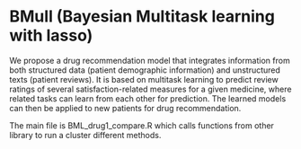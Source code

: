 # BMull (Bayesian Multitask learning with lasso)


We propose a drug recommendation model that integrates information from both structured data (patient demographic information) and unstructured texts (patient reviews). It is based on multitask learning to predict review ratings of several satisfaction-related measures for a given medicine, where related tasks can learn from each other for prediction. The learned models can then be applied to new patients for drug recommendation. 

The main file is BML_drug1_compare.R which calls functions from other library to run a cluster different methods. 

